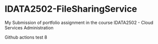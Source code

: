 # IDATA2502-FileSharingService
My Submission of portfolio assignment in the course IDATA2502 - Cloud Services Administration

Github actions test 8